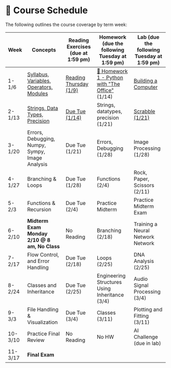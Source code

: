 # 📆 Course Schedule

The following outlines the course coverage by term week:

| Week    | Concepts                                                              | Reading Exercises (due at 1:59 pm)                    | Homework (due the following Tuesday at 1:59 pm)                                                                 | Lab (due the following Tuesday at 1:59 pm)                    |
| ------- | --------------------------------------------------------------------- | ----------------------------------------------------- | --------------------------------------------------------------------------------------------------------------- | ------------------------------------------------------------- |
| 1-1/6   | [Syllabus, Variables, Operators, Modules](../week_1/lecture/index.md) | [Reading Thursday (1/9)](../week_1/readings/index.md) | [🧠 Homework 1 - Python with "The Office"](../week_1/homework/1_Homework_1_Python_with_The_Office.ipynb) (1/14) | [Building a Computer](../week_1/lab/1_building-a-computer.md) |
| 2-1/13  | [Strings, Data Types, Precision](../week_2/lecture/index.md)          | [Due Tue (1/14)](../week_2/readings/index.md)         | Strings, datatypes, precision (1/21)                                                                            | [Scrabble (1/21)](../week_2/lab/1_lab_scrabble.ipynb)         |
| 3-1/20  | Errors, Debugging, Numpy, Sympy, Image Analysis                       | Due Tue (1/21)                                        | Errors, Debugging (1/28)                                                                                        | Image Processing (1/28)                                       |
| 4-1/27  | Branching & Loops                                                     | Due Tue (1/28)                                        | Functions (2/4)                                                                                                 | Rock, Paper, Scissors (2/11)                                  |
| 5-2/3   | Functions & Recursion                                                 | Due Tue (2/4)                                         | Practice Midterm                                                                                                | Practice Midterm Exam                                         |
| 6-2/10  | **Midterm Exam Monday 2/10 @ 8 am, No Class**                         | No Reading                                            | Branching (2/18)                                                                                                | Training a Neural Network Network                             |
| 7-2/17  | Flow Control, and Error Handling                                      | Due Tue (2/18)                                        | Loops (2/25)                                                                                                    | DNA Analysis (2/25)                                           |
| 8-2/24  | Classes and Inheritance                                               | Due Tue (2/25)                                        | Engineering Structures Using Inheritance (3/4)                                                                  | Audio Signal Processing (3/4)                                 |
| 9-3/3   | File Handling & Visualization                                         | Due Tue (3/4)                                         | Classes (3/11)                                                                                                  | Plotting and Fitting (3/11)                                   |
| 10-3/10 | Practice Final Review                                                 | No Reading                                            | No HW                                                                                                           | AI Challenge (due in lab)                                     |
| 11-3/17 | **Final Exam**                                                        |                                                       |                                                                                                                 |                                                               |
